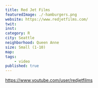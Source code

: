 ```yaml
---
title: Red Jet Films
featuredImage: ./-hamburgers.png
website: https://www.redjetfilms.com/
twit: 
inst: 
category: R
city: Seattle
neighborhood: Queen Anne
size: Small (1-10)
map: 
tags:
    - video
published: true
---
```


https://www.youtube.com/user/redjetfilms
